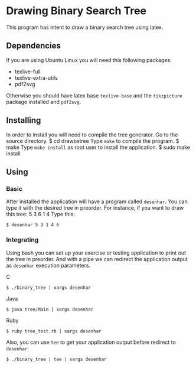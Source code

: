 Drawing Binary Search Tree
==========================

This program has intent to draw a binary search tree using latex.

Dependencies
------------

If you are using Ubuntu Linux you will need this following packages:

* texlive-full
* texlive-extra-utils
* pdf2svg

Otherwise you should have latex base `texlive-base` and the `tikzpicture` package installed and `pdf2svg`.

Installing
----------

In order to install you will need to compile the tree generator. Go to the source directory.
	$ cd drawbstree
Type `make` to compile the program.
	$ make
Type `make install` as root user to install the application.
	$ sudo make install
	
Using
-----

### Basic

After installed the application will have a program called `desenhar`. 
You can type it with the desired tree in preorder. For instance,
if you want to draw this tree:
			5
	3				6
1		4
Type this:

	$ desenhar 5 3 1 4 6
	
### Integrating

Using bash you can set up your exercise or testing application to
print out the tree in preorder. And with a pipe we can redirect
the application output as `desenhar` execution parameters.

C

	$ ./binary_tree | xargs desenhar
	
Java

	$ java tree/Main | xargs desenhar
	
Ruby

	$ ruby tree_test.rb | xargs desenhar
	
Also, you can use `tee` to get your application output before 
redirect to `desenhar`:

	$ ./binary_tree | tee | xargs desenhar
	

